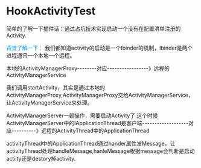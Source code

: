 # HookActivityTest

简单的了解一下插件话：通过占坑技术实现启动一个没有在配置清单注册的Activity.

<font color=#0099ff>背景了解一下：</font>
我们都知道activity的启动是一个Ibinder的机制，Ibinder是两个进程通讯一个本地一个远程。

本地的ActivityManagerProxy--------对应-----------------》远程的  ActivityManagerService

我们调用startActivity，其实是通过本地的ActivityManagerProxy,ActivityManagerProxy交给ActivityManagerService，让ActivityManagerService来处理。

ActivityManagerServer一顿操作，需要启动Activity了
这个时候
ActivityManagerServer中的IApplicationThread是客户端-------------------对应----------》远程的ActivityThread中的ApplicationThread

activityThread中的ApplicationThread通过hander属性发Message，让activityThread处理handleMessage,hanleMessage根据message会判断是启动actiity还是destory掉activity.


